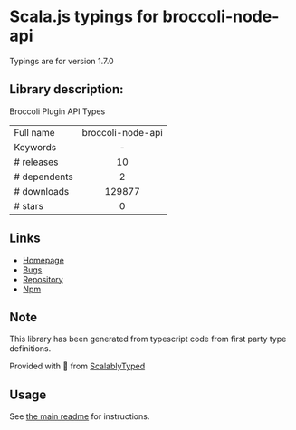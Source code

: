 
# Scala.js typings for broccoli-node-api

Typings are for version 1.7.0

## Library description:
Broccoli Plugin API Types

|                    |                 |
| ------------------ | :-------------: |
| Full name          | broccoli-node-api |
| Keywords           | - |
| # releases         | 10 |
| # dependents       | 2 |
| # downloads        | 129877 |
| # stars            | 0 |

## Links
- [Homepage](https://github.com/broccolijs/broccoli-node-api#readme)
- [Bugs](https://github.com/broccolijs/broccoli-node-api/issues)
- [Repository](https://github.com/broccolijs/broccoli-node-api)
- [Npm](https://www.npmjs.com/package/broccoli-node-api)
    


## Note
This library has been generated from typescript code from first party type definitions.

Provided with :purple_heart: from [ScalablyTyped](https://github.com/oyvindberg/ScalablyTyped)

## Usage
See [the main readme](../../readme.md) for instructions.



